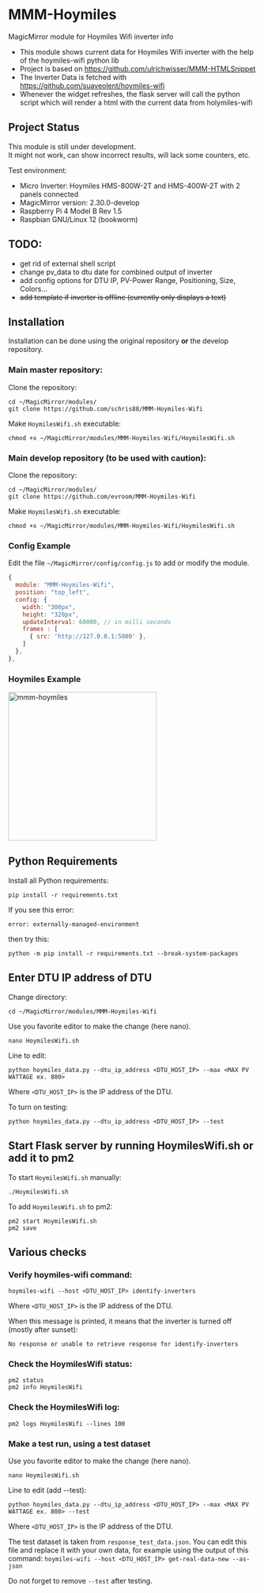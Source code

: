 # MMM-Hoymiles
MagicMirror module for Hoymiles Wifi inverter info

- This module shows current data for Hoymiles Wifi inverter with the help of the hoymiles-wifi python lib
- Project is based on https://github.com/ulrichwisser/MMM-HTMLSnippet
- The Inverter Data is fetched with https://github.com/suaveolent/hoymiles-wifi
- Whenever the widget refreshes, the flask server will call the python script which will render a html with the current data from holymiles-wifi

## Project Status
This module is still under development.<br>
It might not work, can show incorrect results, will lack some counters, etc.

Test environment:
- Micro Inverter: Hoymiles HMS-800W-2T and HMS-400W-2T with 2 panels connected
- MagicMirror version: 2.30.0-develop
- Raspberry Pi 4 Model B Rev 1.5
- Raspbian GNU/Linux 12 (bookworm)

## TODO:
- get rid of external shell script
- change pv_data to dtu date for combined output of inverter
- add config options for DTU IP, PV-Power Range, Positioning, Size, Colors...
- ~~add template if inverter is offline (currently only displays a text)~~

## Installation
Installation can be done using the original repository **or** the develop repository.
### Main master repository:
Clone the repository:
```shell
cd ~/MagicMirror/modules/
git clone https://github.com/schris88/MMM-Hoymiles-Wifi
```
Make `HoymilesWifi.sh` executable:
```shell
chmod +x ~/MagicMirror/modules/MMM-Hoymiles-Wifi/HoymilesWifi.sh
```
### Main develop repository (to be used with caution):
Clone the repository:
```shell
cd ~/MagicMirror/modules/
git clone https://github.com/evroom/MMM-Hoymiles-Wifi
```
Make `HoymilesWifi.sh` executable:
```shell
chmod +x ~/MagicMirror/modules/MMM-Hoymiles-Wifi/HoymilesWifi.sh
```
### Config Example
Edit the file `~/MagicMirror/config/config.js` to add or modify the module.
```javascript
{
  module: "MMM-Hoymiles-Wifi",
  position: "top_left",
  config: {
    width: "300px",
    height: "320px",
    updateInterval: 60000, // in milli seconds
    frames : [
      { src: 'http://127.0.0.1:5000' },
    ]
  },
},
```

### Hoymiles Example
<img src="mmm-hoymiles.jpg" alt="mmm-hoymiles" width="300"/>

## Python Requirements
Install all Python requirements:
```shell
pip install -r requirements.txt
```
If you see this error:
```
error: externally-managed-environment
````
then try this:
```shell
python -m pip install -r requirements.txt --break-system-packages
```

## Enter DTU IP address of DTU
Change directory:
```shell
cd ~/MagicMirror/modules/MMM-Hoymiles-Wifi
```
Use you favorite editor to make the change (here nano).
```shell
nano HoymilesWifi.sh
```
Line to edit:
```
python hoymiles_data.py --dtu_ip_address <DTU_HOST_IP> --max <MAX PV WATTAGE ex. 800>
```
Where `<DTU_HOST_IP>` is the IP address of the DTU.

To turn on testing:
```
python hoymiles_data.py --dtu_ip_address <DTU_HOST_IP> --test
```
## Start Flask server by running HoymilesWifi.sh or add it to pm2
To start `HoymilesWifi.sh` manually:
```shell
./HoymilesWifi.sh
```

To add `HoymilesWifi.sh` to pm2:
```shell
pm2 start HoymilesWifi.sh
pm2 save
```

## Various checks
### Verify hoymiles-wifi command:
```shell
hoymiles-wifi --host <DTU_HOST_IP> identify-inverters
```
Where `<DTU_HOST_IP>` is the IP address of the DTU.

When this message is printed, it means that the inverter is turned off (mostly after sunset):
```
No response or unable to retrieve response for identify-inverters
```
### Check the HoymilesWifi status:
```shell
pm2 status
pm2 info HoymilesWifi
```
### Check the HoymilesWifi log:
```shell
pm2 logs HoymilesWifi --lines 100
```
### Make a test run, using a test dataset
Use you favorite editor to make the change (here nano).
```shell
nano HoymilesWifi.sh
```
Line to edit (add --test):
```
python hoymiles_data.py --dtu_ip_address <DTU_HOST_IP> --max <MAX PV WATTAGE ex. 800> --test
```
Where `<DTU_HOST_IP>` is the IP address of the DTU.

The test dataset is taken from `response_test_data.json`.
You can edit this file and replace it with your own data, for example using the output of this command:
`hoymiles-wifi --host <DTU_HOST_IP> get-real-data-new --as-json`

Do not forget to remove `--test` after testing.
